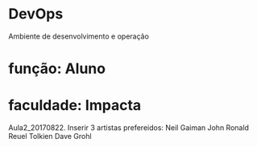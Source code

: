 # DevOps
Ambiente de desenvolvimento e operação 
# função: Aluno
# faculdade: Impacta

Aula2_20170822. Inserir 3 artistas prefereidos:
Neil Gaiman
John Ronald Reuel Tolkien
Dave Grohl
